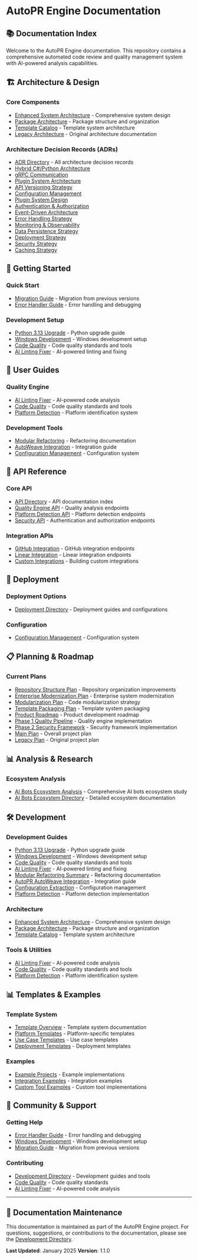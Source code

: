 # AutoPR Engine Documentation

## 📚 **Documentation Index**

Welcome to the AutoPR Engine documentation. This repository contains a comprehensive automated code
review and quality management system with AI-powered analysis capabilities.

## 🏗️ **Architecture & Design**

### **Core Components**

- [Enhanced System Architecture](architecture/AUTOPR_ENHANCED_SYSTEM.md) - Comprehensive system
  design
- [Package Architecture](architecture/packages.md) - Package structure and organization
- [Template Catalog](architecture/template_catalog.md) - Template system architecture
- [Legacy Architecture](architecture/ARCHITECTURE_LEGACY.md) - Original architecture documentation

### **Architecture Decision Records (ADRs)**

- [ADR Directory](adr/) - All architecture decision records
- [Hybrid C#/Python Architecture](adr/0001-hybrid-csharp-python-architecture.md)
- [gRPC Communication](adr/0002-grpc-communication.md)
- [Plugin System Architecture](adr/0003-plugin-system-architecture.md)
- [API Versioning Strategy](adr/0004-api-versioning-strategy.md)
- [Configuration Management](adr/0005-configuration-management.md)
- [Plugin System Design](adr/0006-plugin-system-design.md)
- [Authentication & Authorization](adr/0007-authn-authz.md)
- [Event-Driven Architecture](adr/0008-event-driven-architecture.md)
- [Error Handling Strategy](adr/0009-error-handling-strategy.md)
- [Monitoring & Observability](adr/0010-monitoring-observability.md)
- [Data Persistence Strategy](adr/0011-data-persistence-strategy.md)
- [Deployment Strategy](adr/0012-deployment-strategy.md)
- [Security Strategy](adr/0013-security-strategy.md)
- [Caching Strategy](adr/0014-caching-strategy.md)

## 🚀 **Getting Started**

### **Quick Start**

- [Migration Guide](getting-started/MIGRATION_GUIDE.md) - Migration from previous versions
- [Error Handler Guide](getting-started/ERROR_HANDLER_GUIDE.md) - Error handling and debugging

### **Development Setup**

- [Python 3.13 Upgrade](development/PYTHON_313_UPGRADE.md) - Python upgrade guide
- [Windows Development](development/WINDOWS_DEVELOPMENT.md) - Windows development setup
- [Code Quality](development/CODE_QUALITY.md) - Code quality standards and tools
- [AI Linting Fixer](development/ai_linting_fixer.md) - AI-powered linting and fixing

## 📖 **User Guides**

### **Quality Engine**

- [AI Linting Fixer](development/ai_linting_fixer.md) - AI-powered code analysis
- [Code Quality](development/CODE_QUALITY.md) - Code quality standards and tools
- [Platform Detection](development/platform_detection.md) - Platform identification system

### **Development Tools**

- [Modular Refactoring](development/MODULAR_REFACTORING_SUMMARY.md) - Refactoring documentation
- [AutoWeave Integration](development/autopr_autoweave_integration.md) - Integration guide
- [Configuration Management](development/CONFIGURATION_EXTRACTION.md) - Configuration system

## 🔧 **API Reference**

### **Core API**

- [API Directory](api/) - API documentation index
- [Quality Engine API](api/quality-engine.md) - Quality analysis endpoints
- [Platform Detection API](api/platform-detection.md) - Platform detection endpoints
- [Security API](api/security.md) - Authentication and authorization endpoints

### **Integration APIs**

- [GitHub Integration](api/github.md) - GitHub integration endpoints
- [Linear Integration](api/linear.md) - Linear integration endpoints
- [Custom Integrations](api/custom-integrations.md) - Building custom integrations

## 🚀 **Deployment**

### **Deployment Options**

- [Deployment Directory](deployment/) - Deployment guides and configurations

### **Configuration**

- [Configuration Management](development/CONFIGURATION_EXTRACTION.md) - Configuration system

## 📋 **Planning & Roadmap**

### **Current Plans**

- [Repository Structure Plan](plans/REPOSITORY_STRUCTURE_PLAN.md) - Repository organization
  improvements
- [Enterprise Modernization Plan](plans/ENTERPRISE_MODERNIZATION_PLAN.md) - Enterprise system
  modernization
- [Modularization Plan](plans/modularization_plan.md) - Code modularization strategy
- [Template Packaging Plan](plans/template-packaging-plan.md) - Template system packaging
- [Product Roadmap](plans/ROADMAP.md) - Product development roadmap
- [Phase 1 Quality Pipeline](plans/plan-phase1-quality-pipeline.md) - Quality engine implementation
- [Phase 2 Security Framework](plans/plan-phase2-security-framework.md) - Security framework
  implementation
- [Main Plan](plans/plan.md) - Overall project plan
- [Legacy Plan](plans/PLAN_LEGACY.md) - Original project plan

## 📊 **Analysis & Research**

### **Ecosystem Analysis**

- [AI Bots Ecosystem Analysis](analysis/AI_BOTS_ECOSYSTEM_ANALYSIS.md) - Comprehensive AI bots
  ecosystem study
- [AI Bots Ecosystem Directory](ai-bots-ecosystem/) - Detailed ecosystem documentation

## 🛠️ **Development**

### **Development Guides**

- [Python 3.13 Upgrade](development/PYTHON_313_UPGRADE.md) - Python upgrade guide
- [Windows Development](development/WINDOWS_DEVELOPMENT.md) - Windows development setup
- [Code Quality](development/CODE_QUALITY.md) - Code quality standards and tools
- [AI Linting Fixer](development/ai_linting_fixer.md) - AI-powered linting and fixing
- [Modular Refactoring Summary](development/MODULAR_REFACTORING_SUMMARY.md) - Refactoring
  documentation
- [AutoPR AutoWeave Integration](development/autopr_autoweave_integration.md) - Integration guide
- [Configuration Extraction](development/CONFIGURATION_EXTRACTION.md) - Configuration management
- [Platform Detection](development/platform_detection.md) - Platform detection implementation

### **Architecture**

- [Enhanced System Architecture](architecture/AUTOPR_ENHANCED_SYSTEM.md) - Comprehensive system
  design
- [Package Architecture](architecture/packages.md) - Package structure and organization
- [Template Catalog](architecture/template_catalog.md) - Template system architecture

### **Tools & Utilities**

- [AI Linting Fixer](development/ai_linting_fixer.md) - AI-powered code analysis
- [Code Quality](development/CODE_QUALITY.md) - Code quality standards and tools
- [Platform Detection](development/platform_detection.md) - Platform identification system

## 📊 **Templates & Examples**

### **Template System**

- [Template Overview](../templates/README.md) - Template system documentation
- [Platform Templates](../templates/platforms/) - Platform-specific templates
- [Use Case Templates](../templates/use-cases/) - Use case templates
- [Deployment Templates](../templates/deployment/) - Deployment templates

### **Examples**

- [Example Projects](../examples/) - Example implementations
- [Integration Examples](../examples/integrations/) - Integration examples
- [Custom Tool Examples](../examples/custom-tools/) - Custom tool implementations

## 🤝 **Community & Support**

### **Getting Help**

- [Error Handler Guide](getting-started/ERROR_HANDLER_GUIDE.md) - Error handling and debugging
- [Windows Development](development/WINDOWS_DEVELOPMENT.md) - Windows development setup
- [Migration Guide](getting-started/MIGRATION_GUIDE.md) - Migration from previous versions

### **Contributing**

- [Development Directory](development/) - Development guides and tools
- [Code Quality](development/CODE_QUALITY.md) - Code quality standards
- [AI Linting Fixer](development/ai_linting_fixer.md) - AI-powered code analysis

---

## 📝 **Documentation Maintenance**

This documentation is maintained as part of the AutoPR Engine project. For questions, suggestions,
or contributions to the documentation, please see the [Development Directory](development/).

**Last Updated**: January 2025 **Version**: 1.1.0

